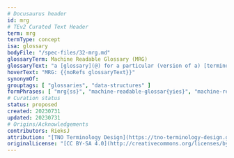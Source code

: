 ```yaml
---
# Docusaurus header
id: mrg
# TEv2 Curated Text Header
term: mrg
termType: concept
isa: glossary
bodyFile: "/spec-files/32-mrg.md"
glossaryTerm: Machine Readable Glossary (MRG)
glossaryText: "a [glossary](@) for a particular (version of a) [terminology](@) that is formatted in YAML, according to the [TEv2 MRG specifications](/docs/spec-files/mrg), to enable automated processing and integration with software systems."
hoverText: "MRG: {{noRefs glossaryText}}"
synonymOf:
grouptags: [ "glossaries", "data-structures" ]
formPhrases: [ "mrg{ss}", "machine-readable-glossar{yies}", "machine-readable-glossar{yies}-mrg{ss}" ]
# Curation status
status: proposed
created: 20230731
updated: 20230731
# Origins/Acknowledgements
contributors: RieksJ
attribution: "[TNO Terminology Design](https://tno-terminology-design.github.io/tev2-specifications/docs)"
originalLicense: "[CC BY-SA 4.0](http://creativecommons.org/licenses/by-sa/4.0/?ref=chooser-v1)"
---
```

